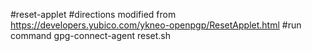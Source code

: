 #reset-applet
#directions modified from https://developers.yubico.com/ykneo-openpgp/ResetApplet.html
#run command gpg-connect-agent reset.sh